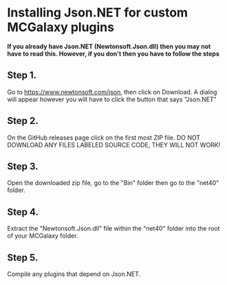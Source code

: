 # Installing Json.NET for custom MCGalaxy plugins
**If you already have Json.NET (Newtonsoft.Json.dll) then you may not have to read this. However, if you don't then you have to follow the steps**

## Step 1.
Go to https://www.newtonsoft.com/json, then click on Download. A dialog will appear however you will have to click the button that says "Json.NET"
## Step 2.
On the GitHub releases page click on the first most ZIP file. DO NOT DOWNLOAD ANY FILES LABELED SOURCE CODE, THEY WILL NOT WORK!
## Step 3.
Open the downloaded zip file, go to the "Bin" folder then go to the "net40" folder. 
## Step 4.
Extract the "Newtonsoft.Json.dll" file within the "net40" folder into the root of your MCGalaxy folder.
## Step 5.
Compile any plugins that depend on Json.NET.